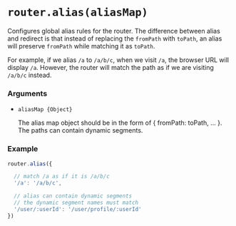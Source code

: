 # `router.alias(aliasMap)`

Configures global alias rules for the router. The difference between alias and redirect is that instead of replacing the `fromPath` with `toPath`, an alias will preserve `fromPath` while matching it as `toPath`.

For example, if we alias `/a` to `/a/b/c`, when we visit `/a`, the browser URL will display `/a`. However, the router will match the path as if we are visiting `/a/b/c` instead.

### Arguments

- `aliasMap {Object}`

  The alias map object should be in the form of { fromPath: toPath, ... }. The paths can contain dynamic segments.

### Example

``` js
router.alias({

  // match /a as if it is /a/b/c
  '/a': '/a/b/c',

  // alias can contain dynamic segments
  // the dynamic segment names must match
  '/user/:userId': '/user/profile/:userId'
})
```
